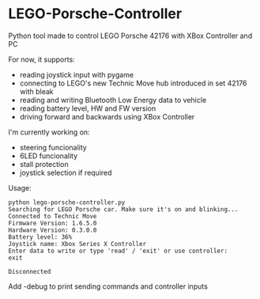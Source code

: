 # LEGO-Porsche-Controller
Python tool made to control LEGO Porsche 42176 with XBox Controller and PC

For now, it supports:
- reading joystick input with pygame
- connecting to LEGO's new Technic Move hub introduced in set 42176 with bleak
- reading and writing Bluetooth Low Energy data to vehicle
- reading battery level, HW and FW version
- driving forward and backwards using XBox Controller

I'm currently working on:
- steering funcionality
- 6LED funcionality
- stall protection
- joystick selection if required

Usage:
```
python lego-porsche-controller.py
Searching for LEGO Porsche car. Make sure it's on and blinking...
Connected to Technic Move
Firmware Version: 1.6.5.0
Hardware Version: 0.3.0.0
Battery level: 36%
Joystick name: Xbox Series X Controller
Enter data to write or type 'read' / 'exit' or use controller:
exit

Disconnected
```
Add -debug to print sending commands and controller inputs

